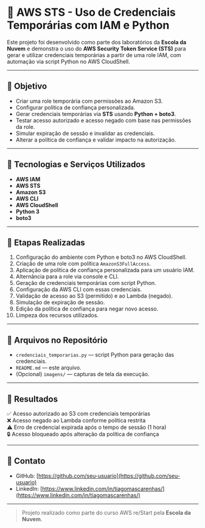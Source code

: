 # 🔐 AWS STS - Uso de Credenciais Temporárias com IAM e Python

Este projeto foi desenvolvido como parte dos laboratórios da **Escola da Nuvem** e demonstra o uso do **AWS Security Token Service (STS)** para gerar e utilizar credenciais temporárias a partir de uma role IAM, com automação via script Python no AWS CloudShell.

---

## 🎯 Objetivo

- Criar uma role temporária com permissões ao Amazon S3.
- Configurar política de confiança personalizada.
- Gerar credenciais temporárias via **STS** usando **Python + boto3**.
- Testar acesso autorizado e acesso negado com base nas permissões da role.
- Simular expiração de sessão e invalidar as credenciais.
- Alterar a política de confiança e validar impacto na autorização.

---

## 🧰 Tecnologias e Serviços Utilizados

- **AWS IAM**
- **AWS STS**
- **Amazon S3**
- **AWS CLI**
- **AWS CloudShell**
- **Python 3**
- **boto3**

---

## 📌 Etapas Realizadas

1. Configuração do ambiente com Python e boto3 no AWS CloudShell.
2. Criação de uma role com política `AmazonS3FullAccess`.
3. Aplicação de política de confiança personalizada para um usuário IAM.
4. Alternância para a role via console e CLI.
5. Geração de credenciais temporárias com script Python.
6. Configuração da AWS CLI com essas credenciais.
7. Validação de acesso ao S3 (permitido) e ao Lambda (negado).
8. Simulação de expiração de sessão.
9. Edição da política de confiança para negar novo acesso.
10. Limpeza dos recursos utilizados.

---

## 📂 Arquivos no Repositório

- `credenciais_temporarias.py` — script Python para geração das credenciais.
- `README.md` — este arquivo.
- (Opcional) `imagens/` — capturas de tela da execução.

---

## 📎 Resultados

✅ Acesso autorizado ao S3 com credenciais temporárias  
❌ Acesso negado ao Lambda conforme política restrita  
⚠️ Erro de credencial expirada após o tempo de sessão (1 hora)  
🔒 Acesso bloqueado após alteração da política de confiança

---

## 🤝 Contato

- GitHub: [https://github.com/seu-usuario](https://github.com/seu-usuario)
- LinkedIn: [https://www.linkedin.com/in/tiagomascarenhas/](https://www.linkedin.com/in/tiagomascarenhas/)

---

> Projeto realizado como parte do curso AWS re/Start pela **Escola da Nuvem**.
